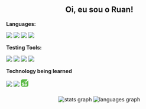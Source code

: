 <h2 align="center">Oi, eu sou o Ruan!</h2>



**Languages:**  

<code><img height="20" src="https://cdn.jsdelivr.net/gh/devicons/devicon/icons/javascript/javascript-original.svg"></code>
<code><img height="20" src="https://cdn.jsdelivr.net/gh/devicons/devicon/icons/css3/css3-original.svg"></code>
<code><img height="20" src="https://cdn.jsdelivr.net/gh/devicons/devicon/icons/html5/html5-original.svg"></code>
<code><img height="20" src="https://icons.iconarchive.com/icons/papirus-team/papirus-apps/256/python-icon.png"></code>
<br/>
<div>

**Testing Tools:**  

<code><img height="20" src="https://cdn.jsdelivr.net/gh/devicons/devicon/icons/vscode/vscode-original.svg"></code>
<code><img height="20" src="https://cdn.jsdelivr.net/gh/devicons/devicon/icons/git/git-original.svg"></code>
<code><img height="20" src="https://asset.brandfetch.io/idIq_kF0rb/idv3zwmSiY.jpeg"></code>
<code><img height="20" src="https://www.svgrepo.com/show/353625/cucumber.svg"></code>
<br/>
<div>

**Technology being learned**

<code><img height="20" src="https://cdn.worldvectorlogo.com/logos/appium.svg"></code>
<code><img height="20" src="https://www.svgrepo.com/show/374049/robotframework.svg"></code>
<code><img height="20" src="https://raw.githubusercontent.com/tandpfun/skill-icons/59059d9d1a2c092696dc66e00931cc1181a4ce1f/icons/Selenium.svg"></code>

###

<div align="center">
  <img src="https://github-readme-stats.vercel.app/api?username=ruandaviv&hide_title=false&hide_rank=false&show_icons=true&include_all_commits=true&count_private=true&disable_animations=false&theme=gruvbox_light&locale=en&hide_border=false&order=1" height="150" alt="stats graph"  />
  <img src="https://github-readme-stats.vercel.app/api/top-langs?username=ruandaviv&locale=en&hide_title=false&layout=compact&card_width=320&langs_count=5&theme=gruvbox_light&hide_border=false&order=2" height="150" alt="languages graph"  />
</div>

###


